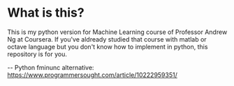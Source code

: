 ﻿# What is this?
 This is my python version for Machine Learning course of Professor Andrew Ng at Coursera. If you've aldready studied that course with matlab or octave language but you don't know how to implement in python, this repository is for you. 
 
-- Python fminunc alternative: https://www.programmersought.com/article/10222959351/
